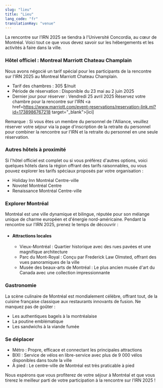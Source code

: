 ```yaml
---
slug: "lieu"
title: "Lieu"
lang_code: "fr"
translationKey: "venue"
---
```


La rencontre sur l’IRN 2025 se tiendra à l'Université Concordia, au cœur de Montréal. Voici tout ce que vous devez savoir sur les hébergements et les activités à faire dans la ville. 

### Hôtel officiel : Montreal Marriott Chateau Champlain 
Nous avons négocié un tarif spécial pour les participants de la rencontre sur l’IRN 2025 au Montreal Marriott Chateau Champlain. 

  * Tarif des chambres : 305 $/nuit 
  * Période de réservation : Disponible du 23 mai au 2 juin 2025 
  * Dernier jour pour réserver : Vendredi 25 avril 2025 
Réservez votre chambre pour la rencontre sur l’IRN <a href=https://www.marriott.com/event-reservations/reservation-link.mi?id=1738986767218 target="_blank">[ici]</a> 

Remarque : Si vous êtes un membre du personnel de l'Alliance, veuillez réserver votre séjour via la page d'inscription de la retraite du personnel pour combiner la rencontre sur l’IRN et la retraite du personnel en une seule réservation. 

### Autres hôtels à proximité 
Si l'hôtel officiel est complet ou si vous préférez d'autres options, voici quelques hôtels dans la région offrant des tarifs raisonnables, ou vous pouvez explorer les tarifs spéciaux proposés par votre organisation : 

  * Holiday Inn Montréal Centre-ville 
  * Novotel Montréal Centre 
  * Renaissance Montréal Centre-ville 
 
### Explorer Montréal 
Montréal est une ville dynamique et bilingue, réputée pour son mélange unique de charme européen et d'énergie nord-américaine. Pendant la rencontre sur l’IRN 2025, prenez le temps de découvrir : 

* #### Attractions locales 
   * Vieux-Montréal : Quartier historique avec des rues pavées et une magnifique architecture 
   * Parc du Mont-Royal : Conçu par Frederick Law Olmsted, offrant des vues panoramiques de la ville 
   * Musée des beaux-arts de Montréal : Le plus ancien musée d'art du Canada avec une collection impressionnante 

### Gastronomie 
La scène culinaire de Montréal est mondialement célèbre, offrant tout, de la cuisine française classique aux restaurants innovants de fusion. Ne manquez pas de goûter : 
  * Les authentiques bagels à la montréalaise 
  * La poutine emblématique 
  * Les sandwichs à la viande fumée 

### Se déplacer 
  * Métro : Propre, efficace et connectant les principales attractions 
  * BIXI : Service de vélos en libre-service avec plus de 9 000 vélos disponibles dans toute la ville 
  * À pied : Le centre-ville de Montréal est très praticable à pied 

Nous espérons que vous profiterez de votre séjour à Montréal et que vous tirerez le meilleur parti de votre participation à la rencontre sur l’IRN 2025 ! 

<!--

Halifax Convention Centre est situé au [1675 Argyle Street, Halifax](https://maps.app.goo.gl/QTG9JZWzJoicKHEF7).
Nous vous prions de vous présenter au Centre environ 15 minutes avant le début de la 1re journée afin de disposer
d’assez de temps pour vous inscrire et trouver une place.

La Conférence de la Rencontre sur l’IRN se déroulera au Convention Hall Level (niveau de la salle des congrès). La
majeure partie de nos activités se dérouleront dans la salle des plénières/salle principale C4. Renseignez-vous au moyen
des écrans numériques affichant les horaires du programme un peu partout dans l’espace de l’évènement, et orientez-vous
à l’aide des panneaux se trouvant à l’entrée des salles de réunion.

<img src="/map.png" class="w-100" alt="Venue Map" title="Venue Map" />

## Stationnement

Pour ceux et celles qui se rendront en voiture à la conférence, le stationnement est disponible dans le Nova Centre, dont l’entrée se trouve sur Grafton Street. En plus du stationnement payant sur place, plusieurs autres grandes aires de stationnement payant sont disponibles à proximité du Centre. Cliquez sur le lien [Où garer à Halifax](https://downtownhalifax.ca/parking) pour plus d’informations.

## Rassemblement convivial avec ACENET

Une réunion informelle sera organisée le dimanche 26 mai en soirée pour les participantes et participants habitant dans
la région ou qui arrivent en ville ce jour-là. Planifiez votre voyage en conséquence et venez rencontrer vos collègues
et vos connaissances, anciens et nouveaux.

## Que faire à Halifax

En marge de la rencontre sur l’IRN, il y aura beaucoup de choses à voir et à faire à Halifax !

En voici quelques suggestions :

* Se promener le long du magnifique front de mer d'Halifax
* Se promener dans les jardins publics ou faire du jogging dans le parc Point Pleasant
* Visiter les nombreux musées et galeries d'art, notamment le Musée maritime de l'Atlantique, le Musée canadien de l'immigration au Quai 21 et la Galerie d'art de la Nouvelle-Écosse.
* Visiter la brasserie Keith's ou le Site historique national de la Citadelle d'Halifax
* Faire le tour de la ville depuis les rues et la mer en sautant dans le Harbour Hopper
* Visiter les cafés et les boutiques des rues Agricola et Kaye, dans le quartier nord d'Halifax.

Halifax regorge de choses à faire. Pour plus d'informations, visitez le site Web du tourisme local en [cliquant ici](https://www.novascotia.com/trip-ideas/stories/perfect-one-three-day-halifax-itinerary).
-->
